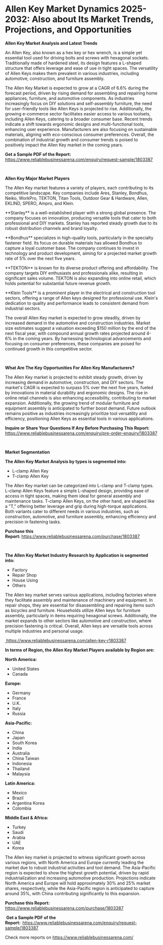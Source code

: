 <p><h1>Allen Key Market Dynamics 2025-2032: Also about Its Market Trends, Projections, and Opportunities</h1></p><p><strong>Allen Key Market Analysis and Latest Trends</strong></p>
<p><p>An Allen Key, also known as a hex key or hex wrench, is a simple yet essential tool used for driving bolts and screws with hexagonal sockets. Traditionally made of hardened steel, its design features a L-shaped structure that offers leverage and ease of use in tight spaces. The versatility of Allen Keys makes them prevalent in various industries, including automotive, construction, and furniture assembly.</p><p>The Allen Key Market is expected to grow at a CAGR of 6.6% during the forecast period, driven by rising demand for assembling and repairing home appliances, furniture, and automotive components. As industries increasingly focus on DIY solutions and self-assembly furniture, the need for user-friendly tools like Allen Keys is projected to rise. Additionally, the growing e-commerce sector facilitates easier access to various toolsets, including Allen Keys, catering to a broader consumer base. Recent trends indicate a shift towards ergonomic designs and multi-functional tools, enhancing user experience. Manufacturers are also focusing on sustainable materials, aligning with eco-conscious consumer preferences. Overall, the combination of industrial growth and consumer trends is poised to positively impact the Allen Key market in the coming years.</p></p>
<p><strong>Get a Sample PDF of the Report:&nbsp;</strong> <a href="https://www.reliablebusinessarena.com/enquiry/request-sample/1803387?utm_campaign=2258&utm_medium=2&utm_source=Github&utm_content=ia&utm_term=19022025&utm_id=allen-key">https://www.reliablebusinessarena.com/enquiry/request-sample/1803387</a></p>
<p>&nbsp;</p>
<p><strong>Allen Key Major Market Players</strong></p>
<p><p>The Allen Key market features a variety of players, each contributing to its competitive landscape. Key companies include Ares, Stanley, Bondhus, Neiko, WorkPro, TEKTON, Titan Tools, Outdoor Gear & Hardware, Allen, EKLIND, SPERO, Ampro, and Klein.</p><p>**Stanley** is a well-established player with a strong global presence. The company focuses on innovation, producing versatile tools that cater to both professional and DIY markets. Stanley has reported steady growth due to its robust distribution channels and brand loyalty.</p><p>**Bondhus** specializes in high-quality tools, particularly in the specialty fastener field. Its focus on durable materials has allowed Bondhus to capture a loyal customer base. The company continues to invest in technology and product development, aiming for a projected market growth rate of 5% over the next five years.</p><p>**TEKTON** is known for its diverse product offering and affordability. The company targets DIY enthusiasts and professionals alike, resulting in significant sales volume. TEKTON is also expanding into online retail, which holds potential for substantial future revenue growth.</p><p>**Klein Tools** is a prominent player in the electrical and construction tool sectors, offering a range of Allen keys designed for professional use. Klein's dedication to quality and performance leads to consistent demand from industrial sectors.</p><p>The overall Allen Key market is expected to grow steadily, driven by increased demand in the automotive and construction industries. Market size estimates suggest a valuation exceeding $150 million by the end of the next fiscal year, with compound annual growth rates projected around 4-6% in the coming years. By harnessing technological advancements and focusing on consumer preferences, these companies are poised for continued growth in this competitive sector.</p></p>
<p>&nbsp;</p>
<p><strong>What Are The Key Opportunities For Allen Key Manufacturers?</strong></p>
<p><p>The Allen Key market is projected to exhibit steady growth, driven by increasing demand in automotive, construction, and DIY sectors. The market's CAGR is expected to surpass 5% over the next five years, fueled by innovations in material durability and ergonomic designs. The rise in online retail channels is also enhancing accessibility, contributing to market expansion. Additionally, the growing trend of modular furniture and equipment assembly is anticipated to further boost demand. Future outlook remains positive as industries increasingly prioritize tool versatility and efficiency, positioning Allen Keys as essential tools in various applications.</p></p>
<p><strong>Inquire or Share Your Questions If Any Before Purchasing This Report:</strong> <a href="https://www.reliablebusinessarena.com/enquiry/pre-order-enquiry/1803387?utm_campaign=2258&utm_medium=2&utm_source=Github&utm_content=ia&utm_term=19022025&utm_id=allen-key">https://www.reliablebusinessarena.com/enquiry/pre-order-enquiry/1803387</a></p>
<p>&nbsp;</p>
<p><strong>Market Segmentation</strong></p>
<p><strong>The Allen Key Market Analysis by types is segmented into:</strong></p>
<p><ul><li>L-clamp Allen Key</li><li>T-clamp Allen Key</li></ul></p>
<p><p>The Allen Key market can be categorized into L-clamp and T-clamp types. L-clamp Allen Keys feature a simple L-shaped design, providing ease of access in tight spaces, making them ideal for general assembly and maintenance tasks. T-clamp Allen Keys, on the other hand, are shaped like a "T," offering better leverage and grip during high-torque applications. Both variants cater to different needs in various industries, such as construction, automotive, and furniture assembly, enhancing efficiency and precision in fastening tasks.</p></p>
<p><strong>Purchase this Report:&nbsp;</strong><a href="https://www.reliablebusinessarena.com/purchase/1803387?utm_campaign=2258&utm_medium=2&utm_source=Github&utm_content=ia&utm_term=19022025&utm_id=allen-key">https://www.reliablebusinessarena.com/purchase/1803387</a></p>
<p>&nbsp;</p>
<p><strong>The Allen Key Market Industry Research by Application is segmented into:</strong></p>
<p><ul><li>Factory</li><li>Repair Shop</li><li>House Using</li><li>Others</li></ul></p>
<p><p>The Allen key market serves various applications, including factories where they facilitate assembly and maintenance of machinery and equipment. In repair shops, they are essential for disassembling and repairing items such as bicycles and furniture. Households utilize Allen keys for furniture assembly, particularly in items requiring hexagonal screws. Additionally, the market expands to other sectors like automotive and construction, where precision fastening is critical. Overall, Allen keys are versatile tools across multiple industries and personal usage.</p></p>
<p><a href="https://www.reliablebusinessarena.com/allen-key-r1803387?utm_campaign=2258&utm_medium=2&utm_source=Github&utm_content=ia&utm_term=19022025&utm_id=allen-key">&nbsp;https://www.reliablebusinessarena.com/allen-key-r1803387</a></p>
<p><strong>In terms of Region, the Allen Key Market Players available by Region are:</strong></p>
<p>
    <p> <strong> North America: </strong>
        <ul>
            <li>United States</li>
            <li>Canada</li>
        </ul>
        </p> 
    <p> <strong> Europe: </strong>
        <ul>
            <li>Germany</li>
            <li>France</li>
            <li>U.K.</li>
            <li>Italy</li>
            <li>Russia</li>
        </ul>
        </p> 
    <p> <strong> Asia-Pacific: </strong>
        <ul>
            <li>China</li>
            <li>Japan</li>
            <li>South Korea</li>
            <li>India</li>
            <li>Australia</li>
            <li>China Taiwan</li>
            <li>Indonesia</li>
            <li>Thailand</li>
            <li>Malaysia</li>
        </ul>
        </p> 
    <p> <strong> Latin America: </strong>
        <ul>
            <li>Mexico</li>
            <li>Brazil</li>
            <li>Argentina Korea</li>
            <li>Colombia</li>
        </ul>
        </p> 
    <p> <strong> Middle East & Africa: </strong>
        <ul>
            <li>Turkey</li>
            <li>Saudi</li>
            <li>Arabia</li>
            <li>UAE</li>
            <li>Korea</li>
        </ul>
    </p>
    </p>
<p><p>The Allen key market is projected to witness significant growth across various regions, with North America and Europe currently leading the market due to robust industrial activities and tool demand. The Asia-Pacific region is expected to show the highest growth potential, driven by rapid industrialization and increasing automotive production. Projections indicate North America and Europe will hold approximately 30% and 25% market shares, respectively, while the Asia-Pacific region is anticipated to capture around 35%, with China contributing significantly to this expansion.</p></p>
<p><strong>Purchase this Report: </strong><a href="https://www.reliablebusinessarena.com/purchase/1803387?utm_campaign=2258&utm_medium=2&utm_source=Github&utm_content=ia&utm_term=19022025&utm_id=allen-key">https://www.reliablebusinessarena.com/purchase/1803387</a></p>
<p>&nbsp;<strong>Get a Sample PDF of the Report:&nbsp;&nbsp;</strong><a href="https://www.reliablebusinessarena.com/enquiry/request-sample/1803387?utm_campaign=2258&utm_medium=2&utm_source=Github&utm_content=ia&utm_term=19022025&utm_id=allen-key">https://www.reliablebusinessarena.com/enquiry/request-sample/1803387</a></p>
<p><strong></strong></p>
<p>Check more reports on <a href="https://www.reliablebusinessarena.com/?utm_campaign=2258&utm_medium=2&utm_source=Github&utm_content=ia&utm_term=19022025&utm_id=allen-key">https://www.reliablebusinessarena.com/</a></p>